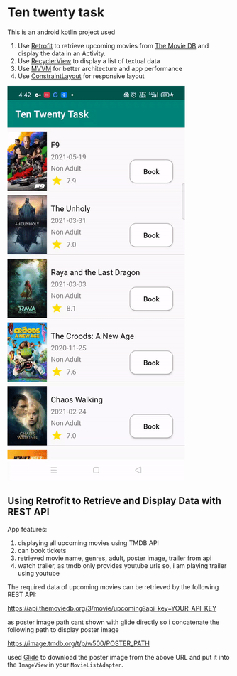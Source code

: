 # Ten twenty task

This is an android kotlin project used

1. Use [Retrofit](https://square.github.io/retrofit/) to retrieve upcoming movies from [The Movie DB](https://www.themoviedb.org/) and display the data in an Activity.
2. Use [RecyclerView](https://developer.android.com/guide/topics/ui/layout/recyclerview) to display a list of textual data
3. Use [MVVM](https://developer.android.com/jetpack/guide?gclid=CjwKCAjww-CGBhALEiwAQzWxOubUgF5jn_KjEnDkYITEPXmW_7xE7AJNRs9nGUcwUmtZBcZfFczXnxoCQXMQAvD_BwE&gclsrc=aw.ds) for better architecture and app performance
4. Use [ConstraintLayout](https://developer.android.com/training/constraint-layout) for responsive layout



![lab3-resized](preview.gif)



## Using Retrofit to Retrieve and Display Data with REST API

App features:
1. displaying all upcoming movies using TMDB API
2. can book tickets
3. retrieved movie name, genres, adult, poster image, trailer from api
4. watch trailer, as tmdb only provides youtube urls so, i am playing trailer using youtube


The required data of upcoming movies can be retrieved by the following REST API:

https://api.themoviedb.org/3/movie/upcoming?api_key=YOUR_API_KEY

as poster image path cant shown with glide directly so i concatenate the following path to display poster image

https://image.tmdb.org/t/p/w500/POSTER_PATH

used [Glide](https://github.com/bumptech/glide) to download the poster image from the above URL and put it into the `ImageView` in your `MovieListAdapter`.
